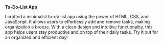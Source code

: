 **To-Do-List App**

I crafted a minimalist to-do list app using the power of HTML, CSS, and JavaScript. It allows users to effortlessly add and remove tasks, making organization a breeze. With a clean design and intuitive functionality, this app helps users stay productive and on top of their daily tasks. Try it out for an organized and efficient day!
